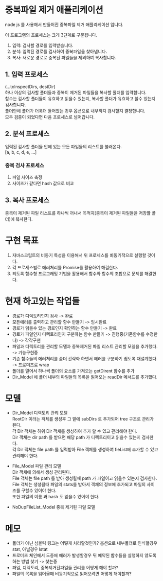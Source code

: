 # 중복파일 제거 애플리케이션

node js 를 사용해서 만들어진 중복파일 제거 애플리케이션 입니다.

이 프로그램의 프로세스는 크게 3단계로 구분됩니다.

1. 입력: 검사할 경로를 입력받습니다.
2. 분석: 입력된 경로를 검사하여 중복파일을 찾아냅니다.
3. 복사: 새로운 경로로 중복된 파일들을 제외하여 복사합니다.

## 1. 입력 프로세스

(...toInspectDirs, destDir)  
하나 이상의 검사할 폴더들과 중복이 제거된 파일들을 복사할 폴더를 입력합니다.  
함수는 검사할 폴더들이 유효하고 읽을수 있는지, 복사할 폴더가 유효하고 쓸수 있는지 검사합니다.  
폴더안에 폴더가 더욱더 들어있는 경우 옵션으로 내부까지 검사할지 결정합니다.  
모두 검증이 되었다면 다음 프로세스로 넘어갑니다.

## 2. 분석 프로세스

입력된 검사할 폴더들 안에 있는 모든 파일들의 리스트를 불러온다.  
[a, b, c, d, e, ...]

### 중복 검사 프로세스

1. 파일 사이즈 측정
2. 사이즈가 같다면 hash 값으로 비교

## 3. 복사 프로세스

중복이 제거된 파일 리스트를 하나씩 꺼내서 목적지(중복이 제거된 파일들을 저장할 폴더)에 복사한다.

# 구현 목표

1. 자바스크립트의 비동기 특성을 이용해서 위 프로세스를 비동기적으로 실행할 것이다.
2. 각 프로세스별로 에러처리를 Promise를 활용하여 해결한다.
3. 되도록 함수형 프로그래밍 기법을 활용해서 함수와 함수의 조합으로 문제를 해결한다.

# 현재 하고있는 작업들

- 경로가 디렉토리인지 검사 -> 완료
- 모든에러를 출력하고 관리할 함수 만들기 -> 임시완료
- 경로가 읽을수 있는 경로인지 확인하는 함수 만들기 -> 완료
- 경로가 파일인지 디렉토리인지 구분하는 함수 만들기 -> 진행중(기존함수를 수정한다) -> 각각구현
- 파일과 디렉토리를 관리할 모델과 중복제거된 파일 리스트 관리할 모델을 추가했다. -> 기능구현중
- 기존 함수들의 에러처리를 좀더 간략화 하면서 에러를 구분하기 쉽도록 재설계했다. -> 프로미즈로 wrap
- 폴더를 열어서 하나씩 폴더의 요소를 가져오는 getDirent 함수를 추가
- Dir_Model 에 폴더 내부의 파일들의 목록을 읽어오는 readDir 메서드를 추가했다.

# 모델

- Dir_Model
  디렉토리 관리 모델  
  RootDir 이라는 객체를 생성후 그 밑에 subDirs 로 추가되어 tree 구조로 관리가 된다.  
  각 Dir 객체는 하위 Dir 객체를 생성하여 추가 할 수 있고 관리해야 한다.  
  Dir 객체는 dir path 를 받으면 해당 path 가 디렉토리이고 읽을수 있는지 검사한다.  
  각 Dir 객체는 file path 를 입력받아 File 객체를 생성하여 fieList에 추가할 수 있고 관리해야 한다.

* File_Model
  파일 관리 모델  
  Dir 객체에 의해서 생성 관리된다.  
  File 객체는 file path 를 받아 생성될때 path 가 파일이고 읽을수 있는지 검사한다.  
  File 객체는 생성될때 파일의 stats를 받아서 객체의 정보에 추가되고 파일의 사이즈를 구할수 있어야 한다.  
  또한 파일의 이름 과 hash 도 얻을수 있어야 한다.

* NoDupFileList_Model
  중복 제거된 파일 모델

# 메모

- 폴더가 아닌 심볼릭 링크는 어떻게 처리할것인가?
  옵션으로 내부폴더로 인식할경우 stat, 아닐경우 lstat
- 프로미즈 체인에서 도중에 에러가 발생할경우 뒤 예약된 함수들을 실행하지 않도록 하는 방법 찾기 -> 찾는중
- 파일, 디렉토리, 중복제거된파일들 관리를 어떻게 해야 할까?
- 파일의 목록을 읽어올때 비동기적으로 읽어오려면 어떻게 해야할까?

